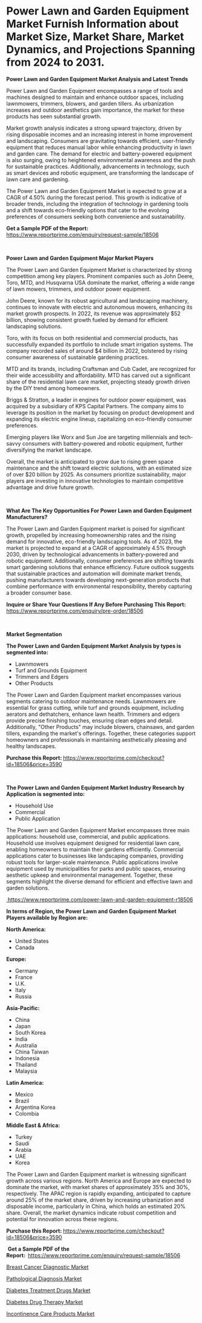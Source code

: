 <p><h1>Power Lawn and Garden Equipment Market Furnish Information about Market Size, Market Share, Market Dynamics, and Projections Spanning from 2024 to 2031.</h1></p><p><strong>Power Lawn and Garden Equipment Market Analysis and Latest Trends</strong></p>
<p><p>Power Lawn and Garden Equipment encompasses a range of tools and machines designed to maintain and enhance outdoor spaces, including lawnmowers, trimmers, blowers, and garden tillers. As urbanization increases and outdoor aesthetics gain importance, the market for these products has seen substantial growth. </p><p>Market growth analysis indicates a strong upward trajectory, driven by rising disposable incomes and an increasing interest in home improvement and landscaping. Consumers are gravitating towards efficient, user-friendly equipment that reduces manual labor while enhancing productivity in lawn and garden care. The demand for electric and battery-powered equipment is also surging, owing to heightened environmental awareness and the push for sustainable practices. Additionally, advancements in technology, such as smart devices and robotic equipment, are transforming the landscape of lawn care and gardening.</p><p>The Power Lawn and Garden Equipment Market is expected to grow at a CAGR of 4.50% during the forecast period. This growth is indicative of broader trends, including the integration of technology in gardening tools and a shift towards eco-friendly options that cater to the evolving preferences of consumers seeking both convenience and sustainability.</p></p>
<p><strong>Get a Sample PDF of the Report:&nbsp;</strong> <a href="https://www.reportprime.com/enquiry/request-sample/18506?utm_campaign=1159&utm_medium=2&utm_source=Github&utm_content=ia&utm_term=21112024&utm_id=power-lawn-and-garden-equipment">https://www.reportprime.com/enquiry/request-sample/18506</a></p>
<p>&nbsp;</p>
<p><strong>Power Lawn and Garden Equipment Major Market Players</strong></p>
<p><p>The Power Lawn and Garden Equipment Market is characterized by strong competition among key players. Prominent companies such as John Deere, Toro, MTD, and Husqvarna USA dominate the market, offering a wide range of lawn mowers, trimmers, and outdoor power equipment. </p><p>John Deere, known for its robust agricultural and landscaping machinery, continues to innovate with electric and autonomous mowers, enhancing its market growth prospects. In 2022, its revenue was approximately $52 billion, showing consistent growth fueled by demand for efficient landscaping solutions.</p><p>Toro, with its focus on both residential and commercial products, has successfully expanded its portfolio to include smart irrigation systems. The company recorded sales of around $4 billion in 2022, bolstered by rising consumer awareness of sustainable gardening practices.</p><p>MTD and its brands, including Craftsman and Cub Cadet, are recognized for their wide accessibility and affordability. MTD has carved out a significant share of the residential lawn care market, projecting steady growth driven by the DIY trend among homeowners.</p><p>Briggs & Stratton, a leader in engines for outdoor power equipment, was acquired by a subsidiary of KPS Capital Partners. The company aims to leverage its position in the market by focusing on product development and expanding its electric engine lineup, capitalizing on eco-friendly consumer preferences.</p><p>Emerging players like Worx and Sun Joe are targeting millennials and tech-savvy consumers with battery-powered and robotic equipment, further diversifying the market landscape.</p><p>Overall, the market is anticipated to grow due to rising green space maintenance and the shift toward electric solutions, with an estimated size of over $20 billion by 2025. As consumers prioritize sustainability, major players are investing in innovative technologies to maintain competitive advantage and drive future growth.</p></p>
<p>&nbsp;</p>
<p><strong>What Are The Key Opportunities For Power Lawn and Garden Equipment Manufacturers?</strong></p>
<p><p>The Power Lawn and Garden Equipment market is poised for significant growth, propelled by increasing homeownership rates and the rising demand for innovative, eco-friendly landscaping tools. As of 2023, the market is projected to expand at a CAGR of approximately 4.5% through 2030, driven by technological advancements in battery-powered and robotic equipment. Additionally, consumer preferences are shifting towards smart gardening solutions that enhance efficiency. Future outlook suggests that sustainable practices and automation will dominate market trends, pushing manufacturers towards developing next-generation products that combine performance with environmental responsibility, thereby capturing a broader consumer base.</p></p>
<p><strong>Inquire or Share Your Questions If Any Before Purchasing This Report:</strong> <a href="https://www.reportprime.com/enquiry/pre-order/18506?utm_campaign=1159&utm_medium=2&utm_source=Github&utm_content=ia&utm_term=21112024&utm_id=power-lawn-and-garden-equipment">https://www.reportprime.com/enquiry/pre-order/18506</a></p>
<p>&nbsp;</p>
<p><strong>Market Segmentation</strong></p>
<p><strong>The Power Lawn and Garden Equipment Market Analysis by types is segmented into:</strong></p>
<p><ul><li>Lawnmowers</li><li>Turf and Grounds Equipment</li><li>Trimmers and Edgers</li><li>Other Products</li></ul></p>
<p><p>The Power Lawn and Garden Equipment market encompasses various segments catering to outdoor maintenance needs. Lawnmowers are essential for grass cutting, while turf and grounds equipment, including aerators and dethatchers, enhance lawn health. Trimmers and edgers provide precise finishing touches, ensuring clean edges and detail. Additionally, "Other Products" may include blowers, chainsaws, and garden tillers, expanding the market's offerings. Together, these categories support homeowners and professionals in maintaining aesthetically pleasing and healthy landscapes.</p></p>
<p><strong>Purchase this Report:&nbsp;</strong><a href="https://www.reportprime.com/checkout?id=18506&price=3590&utm_campaign=1159&utm_medium=2&utm_source=Github&utm_content=ia&utm_term=21112024&utm_id=power-lawn-and-garden-equipment">https://www.reportprime.com/checkout?id=18506&price=3590</a></p>
<p>&nbsp;</p>
<p><strong>The Power Lawn and Garden Equipment Market Industry Research by Application is segmented into:</strong></p>
<p><ul><li>Household Use</li><li>Commercial</li><li>Public Application</li></ul></p>
<p><p>The Power Lawn and Garden Equipment Market encompasses three main applications: household use, commercial, and public applications. Household use involves equipment designed for residential lawn care, enabling homeowners to maintain their gardens efficiently. Commercial applications cater to businesses like landscaping companies, providing robust tools for larger-scale maintenance. Public applications involve equipment used by municipalities for parks and public spaces, ensuring aesthetic upkeep and environmental management. Together, these segments highlight the diverse demand for efficient and effective lawn and garden solutions.</p></p>
<p><a href="https://www.reportprime.com/power-lawn-and-garden-equipment-r18506?utm_campaign=1159&utm_medium=2&utm_source=Github&utm_content=ia&utm_term=21112024&utm_id=power-lawn-and-garden-equipment">&nbsp;https://www.reportprime.com/power-lawn-and-garden-equipment-r18506</a></p>
<p><strong>In terms of Region, the Power Lawn and Garden Equipment Market Players available by Region are:</strong></p>
<p>
    <p> <strong> North America: </strong>
        <ul>
            <li>United States</li>
            <li>Canada</li>
        </ul>
        </p> 
    <p> <strong> Europe: </strong>
        <ul>
            <li>Germany</li>
            <li>France</li>
            <li>U.K.</li>
            <li>Italy</li>
            <li>Russia</li>
        </ul>
        </p> 
    <p> <strong> Asia-Pacific: </strong>
        <ul>
            <li>China</li>
            <li>Japan</li>
            <li>South Korea</li>
            <li>India</li>
            <li>Australia</li>
            <li>China Taiwan</li>
            <li>Indonesia</li>
            <li>Thailand</li>
            <li>Malaysia</li>
        </ul>
        </p> 
    <p> <strong> Latin America: </strong>
        <ul>
            <li>Mexico</li>
            <li>Brazil</li>
            <li>Argentina Korea</li>
            <li>Colombia</li>
        </ul>
        </p> 
    <p> <strong> Middle East & Africa: </strong>
        <ul>
            <li>Turkey</li>
            <li>Saudi</li>
            <li>Arabia</li>
            <li>UAE</li>
            <li>Korea</li>
        </ul>
    </p>
    </p>
<p><p>The Power Lawn and Garden Equipment market is witnessing significant growth across various regions. North America and Europe are expected to dominate the market, with market shares of approximately 35% and 30%, respectively. The APAC region is rapidly expanding, anticipated to capture around 25% of the market share, driven by increasing urbanization and disposable income, particularly in China, which holds an estimated 20% share. Overall, the market dynamics indicate robust competition and potential for innovation across these regions.</p></p>
<p><strong>Purchase this Report: </strong><a href="https://www.reportprime.com/checkout?id=18506&price=3590&utm_campaign=1159&utm_medium=2&utm_source=Github&utm_content=ia&utm_term=21112024&utm_id=power-lawn-and-garden-equipment">https://www.reportprime.com/checkout?id=18506&price=3590</a></p>
<p>&nbsp;<strong>Get a Sample PDF of the Report:&nbsp;&nbsp;</strong><a href="https://www.reportprime.com/enquiry/request-sample/18506?utm_campaign=1159&utm_medium=2&utm_source=Github&utm_content=ia&utm_term=21112024&utm_id=power-lawn-and-garden-equipment">https://www.reportprime.com/enquiry/request-sample/18506</a></p>
<p><strong></strong></p>
<p><p><a href="https://www.linkedin.com/pulse/data-global-breast-cancer-diagnostic-markets-share-size-growth-j6lze?utm_campaign=1159&utm_medium=2&utm_source=Github&utm_content=ia&utm_term=21112024&utm_id=power-lawn-and-garden-equipment">Breast Cancer Diagnostic Market</a></p><p><a href="https://www.linkedin.com/pulse/comprehensive-study-pathological-diagnosis-market-size-growth-llwde?utm_campaign=1159&utm_medium=2&utm_source=Github&utm_content=ia&utm_term=21112024&utm_id=power-lawn-and-garden-equipment">Pathological Diagnosis Market</a></p><p><a href="https://www.linkedin.com/pulse/report-offers-thorough-study-diabetes-treatment-drugs-market-mbs6e?utm_campaign=1159&utm_medium=2&utm_source=Github&utm_content=ia&utm_term=21112024&utm_id=power-lawn-and-garden-equipment">Diabetes Treatment Drugs Market</a></p><p><a href="https://issuu.com/reportprime-2/docs/diabetes-drug-therapy-market-size-2_212774f0ff61bf?utm_campaign=1159&utm_medium=2&utm_source=Github&utm_content=ia&utm_term=21112024&utm_id=power-lawn-and-garden-equipment">Diabetes Drug Therapy Market</a></p><p><a href="https://issuu.com/reportprime-2/docs/incontinence-care-products-market-s_de4ad6e52645d0?utm_campaign=1159&utm_medium=2&utm_source=Github&utm_content=ia&utm_term=21112024&utm_id=power-lawn-and-garden-equipment">Incontinence Care Products Market</a></p></p>